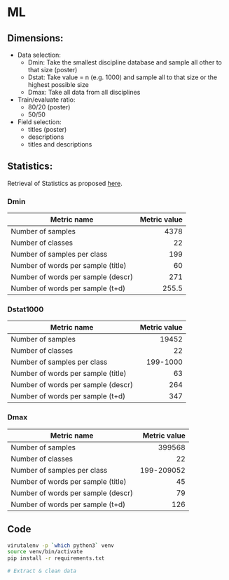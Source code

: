 # ML

## Dimensions:
* Data selection:
    * Dmin: Take the smallest discipline database and sample all other to that size (poster)
    * Dstat: Take value = n (e.g. 1000) and sample all to that size or the highest possible size
    * Dmax: Take all data from all disciplines
* Train/evaluate ratio:
    * 80/20 (poster)
    * 50/50
* Field selection:
    * titles (poster)
    * descriptions
    * titles and descriptions

## Statistics:
Retrieval of Statistics as proposed [here](https://developers.google.com/machine-learning/guides/text-classification/step-2).

### Dmin
| Metric name                           | Metric value   |
| ------------------------------------- | --------------:| 
| Number of samples                     |         4378   | 
| Number of classes                     |           22   |
| Number of samples per class           |          199   |
| Number of words per sample (title)    |           60   |
| Number of words per sample (descr)    |          271   |
| Number of words per sample (t+d)      |          255.5 |

### Dstat1000
| Metric name                           | Metric value |
| ------------------------------------- | ------------:| 
| Number of samples                     |        19452 | 
| Number of classes                     |           22 |
| Number of samples per class           |     199-1000 |
| Number of words per sample (title)    |           63 |
| Number of words per sample (descr)    |          264 |
| Number of words per sample (t+d)      |          347 |

### Dmax
| Metric name                           | Metric value |
| ------------------------------------- | ------------:| 
| Number of samples                     |       399568 | 
| Number of classes                     |           22 |
| Number of samples per class           |   199-209052 |
| Number of words per sample (title)    |           45 |
| Number of words per sample (descr)    |           79 |
| Number of words per sample (t+d)      |          126 |

## Code 

```bash
virutalenv -p `which python3` venv
source venv/bin/activate
pip install -r requirements.txt

# Extract & clean data
```

